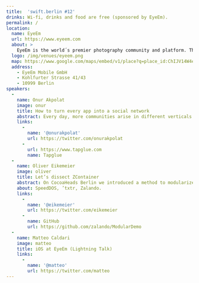 ```yaml
---
title:  'swift.berlin #12'
drinks: Wi-fi, drinks and food are free (sponsored by EyeEm).
permalink: /
location:
  name: EyeEm
  url: https://www.eyeem.com
  about: >
    EyeEm is the world´s premier photography community and platform. Through its free-to-download application for iOS, Android and supporting web platform, EyeEm is a place for photographers of all abilities to share, interact, and learn more about taking pictures on any device. EyeEm’s photo Missions and partnerships allow photographers to showcase their original works around particular subject matter.
  logo: /img/venues/eyeem.png
  map: https://www.google.com/maps/embed/v1/place?q=place_id:ChIJV14W4eRRqEcRFIQuH83uCgc&&key=AIzaSyCjTjlx3dtYCMkR7xQklFA1w0K36eNduPw
  address:
    - EyeEm Mobile GmbH
    - Kohlfurter Strasse 41/43
    - 10999 Berlin
speakers:
  -
    name: Onur Akpolat
    image: onur
    title: How to turn every app into a social network
    abstract: Every day, more communities arise in different verticals. Spotify for music, Github for Development etc. Tapglue helps you to turn your app into a social network too. In this presentation you'll learn how easy it is to do it and why it makes sense for most apps in the first place.
    links:
      -
        name: '@onurakpolat'
        url: https://twitter.com/onurakpolat
      -
        url: https://www.tapglue.com
        name: Tapglue
  -
    name: Oliver Eikemeier
    image: oliver
    title: Let’s dissect ZContainer
    abstract: On CocoaHeads Berlin we introduced a method to modularize an app using a service locator. In this talk the concrete implementation of this service locator and swift features used are examined.
    about: SpeedDOS, ’txtr, Zalando.
    links:
      -
        name: '@eikemeier'
        url: https://twitter.com/eikemeier
      -
        name: GitHub
        url: https://github.com/zalando/ModularDemo
  -
    name: Matteo Caldari
    image: matteo
    title: iOS at EyeEm (Lightning Talk)
    links:
      -
        name: '@matteo'
        url: https://twitter.com/matteo
---
```

